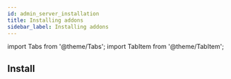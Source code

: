 ```yaml
---
id: admin_server_installation
title: Installing addons
sidebar_label: Installing addons
---
```


import Tabs from '@theme/Tabs';
import TabItem from '@theme/TabItem';


## Install

